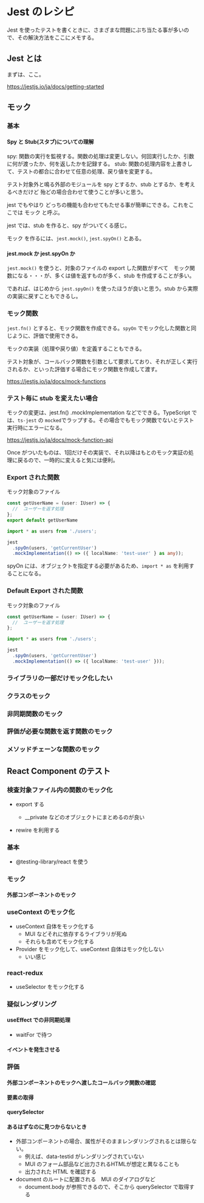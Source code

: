 # Jest のレシピ

Jest を使ったテストを書くときに、さまざまな問題にぶち当たる事が多いので、その解決方法をここにメモする。

## Jest とは

まずは、ここ。

https://jestjs.io/ja/docs/getting-started

## モック

### 基本

#### Spy と Stub(スタブ)についての理解

spy: 関数の実行を監視する。関数の処理は変更しない。何回実行したか、引数に何が渡ったか、何を返したかを記録する。
stub: 関数の処理内容を上書きして、テストの都合に合わせて任意の処理、戻り値を変更する。

テスト対象外と鳴る外部のモジュールを spy とするか、stub とするか、を考えるべきだけど 殆どの場合合わせて使うことが多いと思う。

jest でもやはり どっちの機能も合わせてもたせる事が簡単にできる。これをここでは モック と呼ぶ。

jest では、stub を作ると、spy がついてくる感じ。

モック を作るには、`jest.mock()`, `jest.spyOn()` とある。

#### jest.mock か jest.spyOn か

`jest.mock()` を使うと、対象のファイルの export した関数がすべて　モック関数になる・・・が、多くは値を返すものが多く、stub を作成することが多い。

であれば、はじめから `jest.spyOn()` を使ったほうが良いと思う。stub から実際の実装に戻すこともできるし。

### モック関数

`jest.fn()` とすると、モック関数を作成できる。`spyOn` でモック化した関数と同じように、評価で使用できる。

モックの実装（処理や戻り値）を定義することもできる。

テスト対象が、コールバック関数を引数として要求しており、それが正しく実行されるか、といった評価する場合にモック関数を作成して渡す。

https://jestjs.io/ja/docs/mock-functions

### テスト毎に stub を変えたい場合

モックの変更は、jest.fn() .mockImplementation などでできる。TypeScript では、`ts-jest` の `mocked`でラップする。その場合でもモック関数でないとテスト実行時にエラーになる。

https://jestjs.io/ja/docs/mock-function-api

Once がついたものは、1回だけその実装で、それ以降はもとのモック実証の処理に戻るので、一時的に変えると気には便利。

### Export された関数

モック対象のファイル

```ts
const getUserName = (user: IUser) => {
  //  ユーザーを返す処理
};
export default getUserName
```

```ts
import * as users from './users';

jest
  .spyOn(users, 'getCurrentUser')
  .mockImplementation(() => ({ localName: 'test-user' } as any));
```

spyOn には、オブジェクトを指定する必要があるため、`import * as` を利用することになる。

### Default Export された関数

モック対象のファイル

```ts
const getUserName = (user: IUser) => {
  //  ユーザーを返す処理
};
```

```ts
import * as users from './users';

jest
  .spyOn(users, 'getCurrentUser')
  .mockImplementation(() => ({ localName: 'test-user' }));
```

### ライブラリの一部だけモック化したい



### クラスのモック

### 非同期関数のモック

### 評価が必要な関数を返す関数のモック

### メソッドチェーンな関数のモック

## React Component のテスト

### 検査対象ファイル内の関数のモック化

- export する
  - __private などのオブジェクトにまとめるのが良い

- rewire を利用する

### 基本

- @testing-library/react を使う

### モック

#### 外部コンポーネントのモック


### useContext のモック化

- useContext 自体をモック化する
  - MUI などそれに依存するライブラリが死ぬ
  - それらも含めてモック化する
- Provider をモック化して、useContext 自体はモック化しない
  - いい感じ

### react-redux

- useSelector をモック化する

### 疑似レンダリング

#### useEffect での非同期処理

- waitFor で待つ

#### イベントを発生させる

### 評価

#### 外部コンポーネントのモックへ渡したコールバック関数の確認

#### 要素の取得

#### querySelector

#### あるはずなのに見つからないとき

- 外部コンポーネントの場合、属性がそのままレンダリングされるとは限らない。
  - 例えば、data-testid がレンダリングされていない
  - MUI のフォーム部品など出力されるHTMLが想定と異なることも
  - 出力された HTML を確認する
- document のルートに配置される　MUI のダイアログなど
  - document.body が参照できるので、そこから querySelector で取得する
